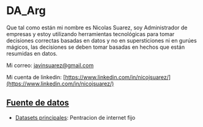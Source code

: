 # DA_Arg

Que tal como están mi nombre es Nicolas Suarez, soy Administrador de empresas y estoy utilizando herramientas tecnológicas para tomar decisiones correctas basadas en datos y no en supersticiones ni en gurúes mágicos, las decisiones se deben tomar basadas en hechos que están resumidas en datos.

Mi correo: [javinsuarez@gmail.com](mailto:javinsuarez@gmail.com)

Mi cuenta de linkedin: [https://www.linkedin.com/in/nicojsuarez/](https://www.linkedin.com/in/nicojsuarez/)

## [Fuente de datos](https://github.com/soyHenry/PI_DA/tree/Full_Time#fuente-de-datos)


* [Datasets principales](https://datosabiertos.enacom.gob.ar/dashboards/20000/acceso-a-internet/): Pentracion de internet fijo
